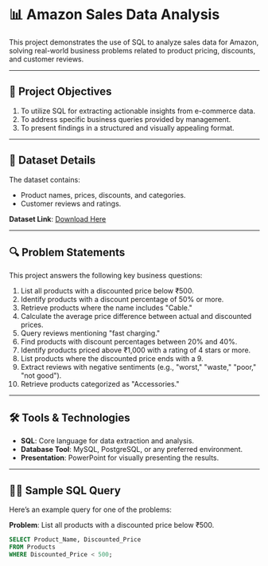 # 📊 Amazon Sales Data Analysis  

This project demonstrates the use of SQL to analyze sales data for Amazon, solving real-world business problems related to product pricing, discounts, and customer reviews.  

---

## 🚀 Project Objectives  

1. To utilize SQL for extracting actionable insights from e-commerce data.  
2. To address specific business queries provided by management.  
3. To present findings in a structured and visually appealing format.  

---

## 📂 Dataset Details  

The dataset contains:  
- Product names, prices, discounts, and categories.  
- Customer reviews and ratings.  

**Dataset Link**: [Download Here](https://drive.google.com/file/d/1hJOXNpOUXOpyjsrBt1O8MyIJHfWgzakS/view)  

---

## 🔍 Problem Statements  

This project answers the following key business questions:  

1. List all products with a discounted price below ₹500.  
2. Identify products with a discount percentage of 50% or more.  
3. Retrieve products where the name includes "Cable."  
4. Calculate the average price difference between actual and discounted prices.  
5. Query reviews mentioning "fast charging."  
6. Find products with discount percentages between 20% and 40%.  
7. Identify products priced above ₹1,000 with a rating of 4 stars or more.  
8. List products where the discounted price ends with a 9.  
9. Extract reviews with negative sentiments (e.g., "worst," "waste," "poor," "not good").  
10. Retrieve products categorized as "Accessories."  

---

## 🛠 Tools & Technologies  

- **SQL**: Core language for data extraction and analysis.  
- **Database Tool**: MySQL, PostgreSQL, or any preferred environment.  
- **Presentation**: PowerPoint for visually presenting the results.  

---

## 🧑‍💻 Sample SQL Query  

Here’s an example query for one of the problems:  

**Problem**: List all products with a discounted price below ₹500.  
```sql
SELECT Product_Name, Discounted_Price
FROM Products
WHERE Discounted_Price < 500;
